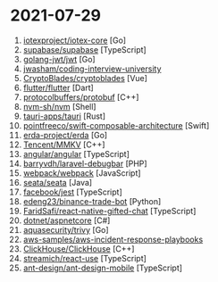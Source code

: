 # 2021-07-29

1. [iotexproject/iotex-core](https://github.com/iotexproject/iotex-core "Official implementation of IoTeX blockchain protocol in Go.") [Go]
2. [supabase/supabase](https://github.com/supabase/supabase "The open source Firebase alternative. Follow to stay updated about our public Beta.") [TypeScript]
3. [golang-jwt/jwt](https://github.com/golang-jwt/jwt "Community maintained clone of https://github.com/dgrijalva/jwt-go") [Go]
4. [jwasham/coding-interview-university](https://github.com/jwasham/coding-interview-university "A complete computer science study plan to become a software engineer.") 
5. [CryptoBlades/cryptoblades](https://github.com/CryptoBlades/cryptoblades "") [Vue]
6. [flutter/flutter](https://github.com/flutter/flutter "Flutter makes it easy and fast to build beautiful apps for mobile and beyond.") [Dart]
7. [protocolbuffers/protobuf](https://github.com/protocolbuffers/protobuf "Protocol Buffers - Google's data interchange format") [C++]
8. [nvm-sh/nvm](https://github.com/nvm-sh/nvm "Node Version Manager - POSIX-compliant bash script to manage multiple active node.js versions") [Shell]
9. [tauri-apps/tauri](https://github.com/tauri-apps/tauri "Build smaller, faster, and more secure desktop applications with a web frontend.") [Rust]
10. [pointfreeco/swift-composable-architecture](https://github.com/pointfreeco/swift-composable-architecture "A library for building applications in a consistent and understandable way, with composition, testing, and ergonomics in mind.") [Swift]
11. [erda-project/erda](https://github.com/erda-project/erda "An enterprise-grade Cloud-Native application platform for Kubernetes.") [Go]
12. [Tencent/MMKV](https://github.com/Tencent/MMKV "An efficient, small mobile key-value storage framework developed by WeChat. Works on Android, iOS, macOS, Windows, and POSIX.") [C++]
13. [angular/angular](https://github.com/angular/angular "The modern web developer’s platform") [TypeScript]
14. [barryvdh/laravel-debugbar](https://github.com/barryvdh/laravel-debugbar "Laravel Debugbar (Integrates PHP Debug Bar)") [PHP]
15. [webpack/webpack](https://github.com/webpack/webpack "A bundler for javascript and friends. Packs many modules into a few bundled assets. Code Splitting allows for loading parts of the application on demand. Through loaders, modules can be CommonJs, AMD, ES6 modules, CSS, Images, JSON, Coffeescript, LESS, ... and your custom stuff.") [JavaScript]
16. [seata/seata](https://github.com/seata/seata "🔥 Seata is an easy-to-use, high-performance, open source distributed transaction solution.") [Java]
17. [facebook/jest](https://github.com/facebook/jest "Delightful JavaScript Testing.") [TypeScript]
18. [edeng23/binance-trade-bot](https://github.com/edeng23/binance-trade-bot "Automated cryptocurrency trading bot") [Python]
19. [FaridSafi/react-native-gifted-chat](https://github.com/FaridSafi/react-native-gifted-chat "💬 The most complete chat UI for React Native") [TypeScript]
20. [dotnet/aspnetcore](https://github.com/dotnet/aspnetcore "ASP.NET Core is a cross-platform .NET framework for building modern cloud-based web applications on Windows, Mac, or Linux.") [C#]
21. [aquasecurity/trivy](https://github.com/aquasecurity/trivy "Scanner for vulnerabilities in container images, file systems, and Git repositories, as well as for configuration issues") [Go]
22. [aws-samples/aws-incident-response-playbooks](https://github.com/aws-samples/aws-incident-response-playbooks "") 
23. [ClickHouse/ClickHouse](https://github.com/ClickHouse/ClickHouse "ClickHouse® is a free analytics DBMS for big data") [C++]
24. [streamich/react-use](https://github.com/streamich/react-use "React Hooks — 👍") [TypeScript]
25. [ant-design/ant-design-mobile](https://github.com/ant-design/ant-design-mobile "A configurable Mobile UI") [TypeScript]
